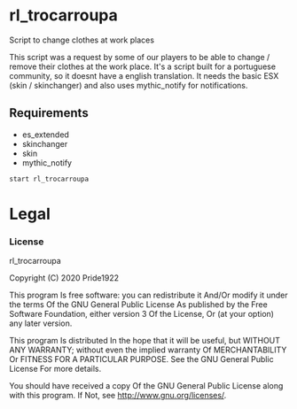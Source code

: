 # rl_trocarroupa
Script to change clothes at work places

This script was a request by some of our players to be able to change / remove their clothes at the work place. It's a script built for a portuguese community, 
so it doesnt have a english translation. It needs the basic ESX (skin / skinchanger) and also uses mythic_notify for notifications.



## Requirements
- es_extended
- skinchanger
- skin 
- mythic_notify

```
start rl_trocarroupa
```

# Legal
### License
rl_trocarroupa

Copyright (C) 2020 Pride1922

This program Is free software: you can redistribute it And/Or modify it under the terms Of the GNU General Public License As published by the Free Software Foundation, either version 3 Of the License, Or (at your option) any later version.

This program Is distributed In the hope that it will be useful, but WITHOUT ANY WARRANTY; without even the implied warranty Of MERCHANTABILITY Or FITNESS FOR A PARTICULAR PURPOSE. See the GNU General Public License For more details.

You should have received a copy Of the GNU General Public License along with this program. If Not, see http://www.gnu.org/licenses/.
